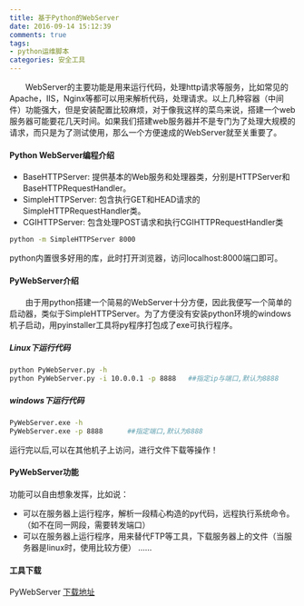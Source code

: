 ```yaml
---
title: 基于Python的WebServer
date: 2016-09-14 15:12:39
comments: true
tags: 
- python运维脚本
categories: 安全工具
---
```


　　WebServer的主要功能是用来运行代码，处理http请求等服务，比如常见的Apache，IIS，Nginx等都可以用来解析代码，处理请求。以上几种容器（中间件）功能强大，但是安装配置比较麻烦，对于像我这样的菜鸟来说，搭建一个web服务器可能要花几天时间。如果我们搭建web服务器并不是专门为了处理大规模的请求，而只是为了测试使用，那么一个方便速成的WebServer就至关重要了。
<!-- more -->
#### Python WebServer编程介绍

* BaseHTTPServer: 提供基本的Web服务和处理器类，分别是HTTPServer和BaseHTTPRequestHandler。
* SimpleHTTPServer: 包含执行GET和HEAD请求的SimpleHTTPRequestHandler类。
* CGIHTTPServer: 包含处理POST请求和执行CGIHTTPRequestHandler类

```bash
python -m SimpleHTTPServer 8000
```
python内置很多好用的库，此时打开浏览器，访问localhost:8000端口即可。

#### PyWebServer介绍

　　由于用python搭建一个简易的WebServer十分方便，因此我便写一个简单的启动器，类似于SimpleHTTPServer。为了方便没有安装python环境的windows机子启动，用pyinstaller工具将py程序打包成了exe可执行程序。

##### Linux下运行代码

```bash
python PyWebServer.py -h
python PyWebServer.py -i 10.0.0.1 -p 8888   ##指定ip与端口,默认为8888
```
##### windows下运行代码

```bash
PyWebServer.exe -h  
PyWebServer.exe -p 8888      ##指定端口,默认为8888
```
运行完以后,可以在其他机子上访问，进行文件下载等操作！

#### PyWebServer功能

功能可以自由想象发挥，比如说：
* 可以在服务器上运行程序，解析一段精心构造的py代码，远程执行系统命令。（如不在同一网段，需要转发端口）
* 可以在服务器上运行程序，用来替代FTP等工具，下载服务器上的文件（当服务器是linux时，使用比较方便）
......

#### 工具下载

PyWebServer 	[下载地址](https://github.com/tengzhangchao/PyWebServer)



